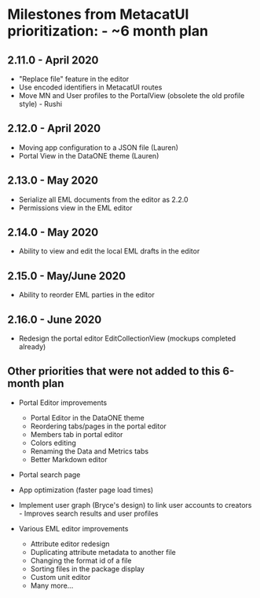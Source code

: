 # Milestones from MetacatUI prioritization: - ~6 month plan

## 2.11.0 - April 2020
- "Replace file" feature in the editor
- Use encoded identifiers in MetacatUI routes
- Move MN and User profiles to the PortalView (obsolete the old profile style) - Rushi

## 2.12.0 - April 2020
- Moving app configuration to a JSON file (Lauren)
- Portal View in the DataONE theme (Lauren)

## 2.13.0 - May 2020
- Serialize all EML documents from the editor as 2.2.0
- Permissions view in the EML editor

## 2.14.0 - May 2020
- Ability to view and edit the local EML drafts in the editor

## 2.15.0 - May/June 2020
- Ability to reorder EML parties in the editor

## 2.16.0 - June 2020
- Redesign the portal editor EditCollectionView (mockups completed already)

## Other priorities that were not added to this 6-month plan
- Portal Editor improvements
    - Portal Editor in the DataONE theme
    - Reordering tabs/pages in the portal editor
    - Members tab in portal editor
    - Colors editing
    - Renaming the Data and Metrics tabs
    - Better Markdown editor

- Portal search page
- App optimization (faster page load times)
- Implement user graph (Bryce's design) to link user accounts to creators - Improves search results and user profiles
- Various EML editor improvements
    - Attribute editor redesign
    - Duplicating attribute metadata to another file
    - Changing the format id of a file
    - Sorting files in the package display
    - Custom unit editor
    - Many more...
